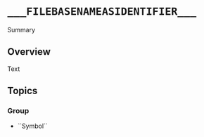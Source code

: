 # ``___FILEBASENAMEASIDENTIFIER___``
<!--@START_MENU_TOKEN@-->Summary<!--@END_MENU_TOKEN@-->
## Overview
<!--@START_MENU_TOKEN@-->Text<!--@END_MENU_TOKEN@-->
## Topics
### <!--@START_MENU_TOKEN@-->Group<!--@END_MENU_TOKEN@-->
- <!--@START_MENU_TOKEN@-->``Symbol``<!--@END_MENU_TOKEN@-->

